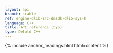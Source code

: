 ```yaml
---
layout: api
branch: stable
ref: engine-dlib-src-dmsdk-dlib-sys-h
language: C++
title: API reference (Sys)
type: Defold C++
---
```

{% include anchor_headings.html html=content %}
